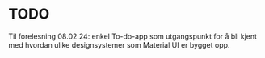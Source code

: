 # TODO
Til forelesning 08.02.24: enkel To-do-app som utgangspunkt for å bli kjent med hvordan ulike designsystemer som Material UI er bygget opp.
